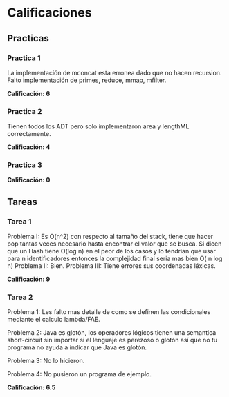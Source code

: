 # Calificaciones

## Practicas

### Practica 1

La implementación de mconcat esta erronea dado que no hacen recursion.
Falto implementación de primes, reduce, mmap, mfilter.

**Calificación: 6**

### Practica 2

Tienen todos los ADT pero solo implementaron area y lengthML correctamente.

**Calificación: 4**

### Practica 3

**Calificación: 0**

## Tareas

### Tarea 1

Problema I: Es O(n^2) con respecto al tamaño del stack, tiene que
hacer pop tantas veces necesario hasta encontrar el valor que se busca.
Si dicen que un Hash tiene O(log n) en el peor de los casos y lo tendrían
que usar para n identificadores entonces la complejidad final seria mas
bien O( n log n)
Problema II: Bien.
Problema III: Tiene errores sus coordenadas léxicas.

**Calificación: 9**

### Tarea 2

Problema 1: Les falto mas detalle de como se definen las condicionales
mediante el calculo lambda/FAE.

Problema 2: Java es glotón, los operadores lógicos tienen una semantica short-circuit sin importar si el lenguaje es perezoso o glotón así que no tu programa no ayuda a indicar que Java es glotón.

Problema 3: No lo hicieron.

Problema 4: No pusieron un programa de ejemplo.

**Calificación: 6.5**